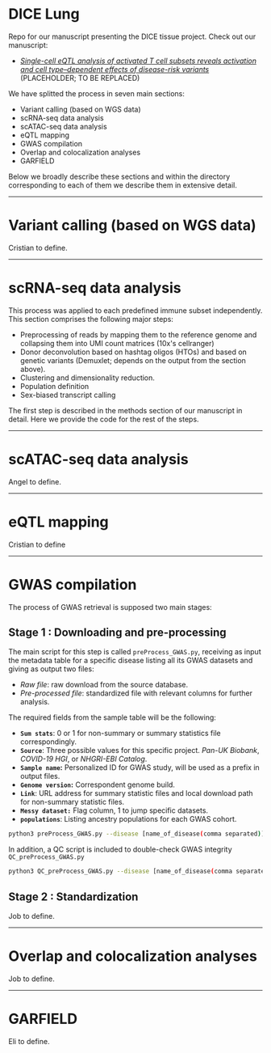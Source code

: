 DICE Lung
===========

Repo for our manuscript presenting the DICE tissue project. Check out our manuscript:
- [*Single-cell eQTL analysis of activated T cell subsets reveals activation and cell type–dependent effects of disease-risk variants*](https://www.science.org/doi/10.1126/sciimmunol.abm2508#) (PLACEHOLDER; TO BE REPLACED)

We have splitted the process in seven main sections:
- Variant calling (based on WGS data)
- scRNA-seq data analysis
- scATAC-seq data analysis
- eQTL mapping
- GWAS compilation
- Overlap and colocalization analyses
- GARFIELD

Below we broadly describe these sections and within the directory corresponding to each of them we describe them in extensive detail.

---
# Variant calling (based on WGS data)

Cristian to define.


---
# scRNA-seq data analysis

This process was applied to each predefined immune subset independently.
This section comprises the following major steps:
- Preprocessing of reads by mapping them to the reference genome and collapsing them into UMI count matrices (10x's cellranger)
- Donor deconvolution based on hashtag oligos (HTOs) and based on genetic variants (Demuxlet; depends on the output from the section above).
- Clustering and dimensionality reduction.
- Population definition
- Sex-biased transcript calling

The first step is described in the methods section of our manuscript in detail. Here we provide the code for the rest of the steps.

---
# scATAC-seq data analysis

Angel to define.

---
# eQTL mapping

Cristian to define

---
# GWAS compilation

The process of GWAS retrieval is supposed two main stages:

## Stage 1 : Downloading and pre-processing

The main script for this step is called `preProcess_GWAS.py`, receiving as input the metadata table for a specific disease listing all its GWAS datasets and giving as output two files:

- *Raw file*: raw download from the source database.
- *Pre-processed file*: standardized file with relevant columns for further analysis.

The required fields from the sample table will be the following:

- **`Sum stats`**: 0 or 1 for non-summary or summary statistics file correspondingly.
- **`Source`**: Three possible values for this specific project. *Pan-UK Biobank*, *COVID-19 HGI*, or *NHGRI-EBI Catalog*.
- **`Sample name`:** Personalized ID for GWAS study, will be used as a prefix in output files.
- **`Genome version`:** Correspondent genome build.
- **`Link`**: URL address for summary statistic files and local download path for non-summary statistic files.
- **`Messy dataset:`** Flag column, 1 to jump specific datasets.
- **`populations`**: Listing ancestry populations for each GWAS cohort.

```bash
python3 preProcess_GWAS.py --disease [name_of_disease(comma separated)]
```

In addition, a QC script is included to double-check GWAS integrity `QC_preProcess_GWAS.py`

```bash
python3 QC_preProcess_GWAS.py --disease [name_of_disease(comma separated)]
```

## Stage 2 : Standardization

Job to define.

---
# Overlap and colocalization analyses

Job to define.

---
# GARFIELD

Eli to define.
